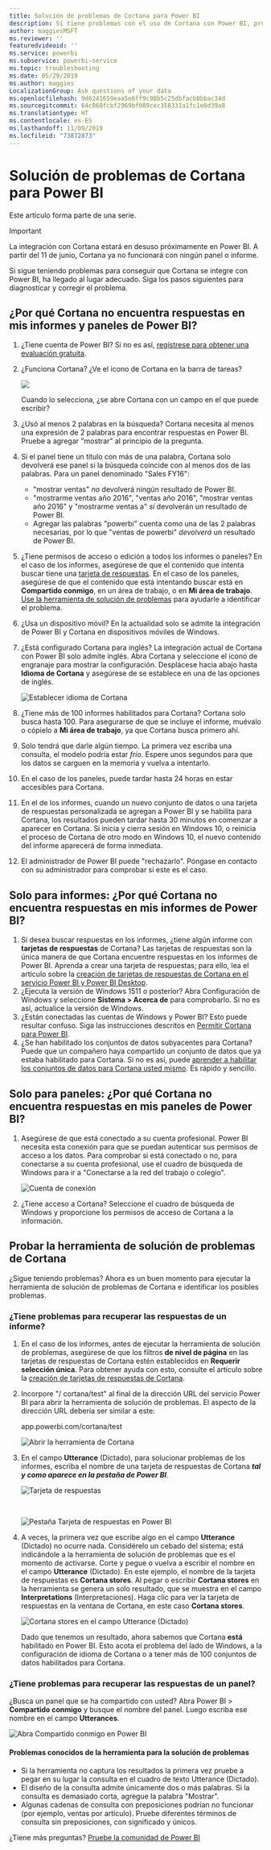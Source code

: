 ```yaml
---
title: Solución de problemas de Cortana para Power BI
description: Si tiene problemas con el uso de Cortana con Power BI, pruebe estas sugerencias.
author: maggiesMSFT
ms.reviewer: ''
featuredvideoid: ''
ms.service: powerbi
ms.subservice: powerbi-service
ms.topic: troubleshooting
ms.date: 05/29/2019
ms.author: maggies
LocalizationGroup: Ask questions of your data
ms.openlocfilehash: 9d6241659eaa5e6ff9c98b5c25dbfacb0bbac34d
ms.sourcegitcommit: 64c860fcbf2969bf089cec358331a1fc1e0d39a8
ms.translationtype: HT
ms.contentlocale: es-ES
ms.lasthandoff: 11/09/2019
ms.locfileid: "73872873"
---
```

# <a name="troubleshoot-cortana-for-power-bi"></a>Solución de problemas de Cortana para Power BI
Este artículo forma parte de una serie. 

> [!IMPORTANT]
> La integración con Cortana estará en desuso próximamente en Power BI. A partir del 11 de junio, Cortana ya no funcionará con ningún panel o informe.

Si sigue teniendo problemas para conseguir que Cortana se integre con Power BI, ha llegado al lugar adecuado. Siga los pasos siguientes para diagnosticar y corregir el problema.

## <a name="why-doesnt-cortana-find-answers-from-my-power-bi-reports-or-dashboards"></a>¿Por qué Cortana no encuentra respuestas en mis informes y paneles de Power BI?
1. ¿Tiene cuenta de Power BI?  Si no es así, [regístrese para obtener una evaluación gratuita](https://powerbi.microsoft.com/get-started/).
2. ¿Funciona Cortana?  ¿Ve el icono de Cortana en la barra de tareas?

    ![](media/service-cortana-troubleshoot/power-bi-cortana-icon.png)

    Cuando lo selecciona, ¿se abre Cortana con un campo en el que puede escribir?
3. ¿Usó al menos 2 palabras en la búsqueda? Cortana necesita al menos una expresión de 2 palabras para encontrar respuestas en Power BI. Pruebe a agregar "mostrar" al principio de la pregunta.
4. Si el panel tiene un título con más de una palabra, Cortana solo devolverá ese panel si la búsqueda coincide con al menos dos de las palabras. Para un panel denominado "Sales FY16":

   * "mostrar ventas" *no* devolverá ningún resultado de Power BI.   
   * "mostrarme ventas año 2016", "ventas año 2016", "mostrar ventas año 2016" y "mostrarme ventas a" *sí* devolverán un resultado de Power BI.    
   * Agregar las palabras "powerbi" cuenta como una de las 2 palabras necesarias, por lo que "ventas de powerbi" *devolverá* un resultado de Power BI.
5. ¿Tiene permisos de acceso o edición a todos los informes o paneles? En el caso de los informes, asegúrese de que el contenido que intenta buscar tiene una [tarjeta de respuestas](service-cortana-answer-cards.md).  En el caso de los paneles, asegúrese de que el contenido que está intentando buscar está en **Compartido conmigo**, en un área de trabajo, o en **Mi área de trabajo**. [Use la herramienta de solución de problemas](#try-the-cortana-troubleshooting-tool) para ayudarle a identificar el problema.
6. ¿Usa un dispositivo móvil?  En la actualidad solo se admite la integración de Power BI y Cortana en dispositivos móviles de Windows.
7. ¿Está configurado Cortana para inglés?  La integración actual de Cortana con Power BI solo admite inglés. Abra Cortana y seleccione el icono de engranaje para mostrar la configuración. Desplácese hacia abajo hasta **Idioma de Cortana** y asegúrese de se establece en una de las opciones de inglés.

   ![Establecer idioma de Cortana](media/service-cortana-troubleshoot/power-bi-cortana-language.png)
8. ¿Tiene más de 100 informes habilitados para Cortana?  Cortana solo busca hasta 100.  Para asegurarse de que se incluye el informe, muévalo o cópielo a **Mi área de trabajo**, ya que Cortana busca primero ahí.
9. Solo tendrá que darle algún tiempo. La primera vez escriba una consulta, el modelo podría estar *frío*. Espere unos segundos para que los datos se carguen en la memoria y vuelva a intentarlo.
10. En el caso de los paneles, puede tardar hasta 24 horas en estar accesibles para Cortana.    
11. En el de los informes, cuando un nuevo conjunto de datos o una tarjeta de respuestas personalizada se agregan a Power BI y se habilita para Cortana, los resultados pueden tardar hasta 30 minutos en comenzar a aparecer en Cortana. Si inicia y cierra sesión en Windows 10, o reinicia el proceso de Cortana de otro modo en Windows 10, el nuevo contenido del informe aparecerá de forma inmediata.  
12. El administrador de Power BI puede "rechazarlo". Póngase en contacto con su administrador para comprobar si este es el caso.

## <a name="reports-only-why-doesnt-cortana-find-answers-from-my-power-bi-reports"></a>Solo para informes: ¿Por qué Cortana no encuentra respuestas en mis informes de Power BI?
1. Si desea buscar respuestas en los informes, ¿tiene algún informe con **tarjetas de respuestas** de Cortana? Las tarjetas de respuestas son la única manera de que Cortana encuentre respuestas en los informes de Power BI.  Aprenda a crear una tarjeta de respuestas; para ello, lea el artículo sobre la [creación de tarjetas de respuestas de Cortana en el servicio Power BI y Power BI Desktop](service-cortana-answer-cards.md).
2. ¿Ejecuta la versión de Windows 1511 o posterior?  Abra Configuración de Windows y seleccione **Sistema > Acerca de** para comprobarlo. Si no es así, actualice la versión de Windows.
3. ¿Están conectadas las cuentas de Windows y Power BI? Esto puede resultar confuso. Siga las instrucciones descritos en [Permitir Cortana para Power BI](service-cortana-enable.md#add-your-power-bi-credentials-to-windows).
4. ¿Se han habilitado los conjuntos de datos subyacentes para Cortana? Puede que un compañero haya compartido un conjunto de datos que ya estaba habilitado para Cortana. Si no es así, puede [aprender a habilitar los conjuntos de datos para Cortana usted mismo](service-cortana-enable.md). Es rápido y sencillo.

## <a name="dashboards-only-why-doesnt-cortana-find-answers-from-my-power-bi-dashboards"></a>Solo para paneles: ¿Por qué Cortana no encuentra respuestas en mis paneles de Power BI?
1. Asegúrese de que está conectado a su cuenta profesional. Power BI necesita esta conexión para que se puedan autenticar sus permisos de acceso a los datos. Para comprobar si está conectado o no, para conectarse a su cuenta profesional, use el cuadro de búsqueda de Windows para ir a "Conectarse a la red del trabajo o colegio".  

    ![Cuenta de conexión](media/service-cortana-troubleshoot/power-bi-cortana-connect.png)
2. ¿Tiene acceso a Cortana? Seleccione el cuadro de búsqueda de Windows y proporcione los permisos de acceso de Cortana a la información.

## <a name="try-the-cortana-troubleshooting-tool"></a>Probar la herramienta de solución de problemas de Cortana
¿Sigue teniendo problemas?  Ahora es un buen momento para ejecutar la herramienta de solución de problemas de Cortana e identificar los posibles problemas.

### <a name="having-trouble-retrieving-answers-from-a-report"></a>¿Tiene problemas para recuperar las respuestas de un informe?
1. En el caso de los informes, antes de ejecutar la herramienta de solución de problemas, asegúrese de que los filtros **de nivel de página** en las tarjetas de respuestas de Cortana estén establecidos en **Requerir selección única**. Para obtener ayuda con esto, consulte el artículo sobre la [creación de tarjetas de respuestas de Cortana](service-cortana-answer-cards.md).
2. Incorpore "/ cortana/test" al final de la dirección URL del servicio Power BI para abrir la herramienta de solución de problemas. El aspecto de la dirección URL debería ser similar a este:

   app.powerbi.com/cortana/test

   ![Abrir la herramienta de Cortana](media/service-cortana-troubleshoot/power-bi-cortana-tool2.png)
3. En el campo **Utterance** (Dictado), para solucionar problemas de los informes, escriba el nombre de una tarjeta de respuestas de Cortana ***tal y como aparece en la pestaña de Power BI***.

   ![Tarjeta de respuestas](media/service-cortana-troubleshoot/power-bi-answer-card-new.png)

   <br>

   ![Pestaña Tarjeta de respuestas en Power BI](media/service-cortana-troubleshoot/power-bi-answer-card2.png)
4. A veces, la primera vez que escribe algo en el campo **Utterance** (Dictado) no ocurre nada. Considérelo un cebado del sistema; está indicándole a la herramienta de solución de problemas que es el momento de activarse. Corte y pegue o vuelva a escribir el nombre en el campo **Utterance** (Dictado). En este ejemplo, el nombre de la tarjeta de respuestas es **Cortana stores**. Al pegar o escribir **Cortana stores** en la herramienta se genera un solo resultado, que se muestra en el campo **Interpretations** (Interpretaciones). Haga clic para ver la tarjeta de respuestas en la ventana de Cortana, en este caso **Cortana stores**.

   ![Cortana stores en el campo Utterance (Dictado)](media/service-cortana-troubleshoot/power-bi-utterance.png)

   Dado que tenemos un resultado, ahora sabemos que Cortana **está** habilitado en Power BI. Esto acota el problema del lado de Windows, a la configuración de idioma de Cortana o a tener más de 100 conjuntos de datos habilitados para Cortana.

### <a name="having-trouble-retrieving-answers-from-a-dashboard"></a>¿Tiene problemas para recuperar las respuestas de un panel?
¿Busca un panel que se ha compartido con usted?  Abra Power BI > **Compartido conmigo** y busque el nombre del panel.  Luego escriba ese nombre en el campo **Utterances**.

![Abra Compartido conmigo en Power BI](media/service-cortana-troubleshoot/power-bi-cortana-shared-with-me.png)


#### <a name="troubleshooting-tool-known-issues"></a>Problemas conocidos de la herramienta para la solución de problemas
* Si la herramienta no captura los resultados la primera vez pruebe a pegar en su lugar la consulta en el cuadro de texto Utterance (Dictado).
* El diseño de la consulta admite únicamente dos o más palabras.  Si la consulta es demasiado corta, agregue la palabra "Mostrar".
* Algunas cadenas de consulta con preposiciones podrían no funcionar (por ejemplo, ventas por artículo). Pruebe diferentes términos de consulta sin preposiciones, con significado y únicos.

¿Tiene más preguntas? [Pruebe la comunidad de Power BI](https://community.powerbi.com/)

